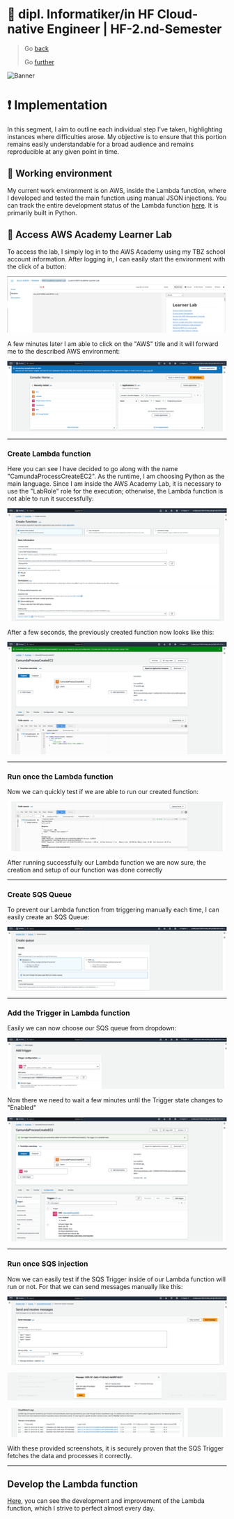 # :ticket: dipl. Informatiker/in HF Cloud-native Engineer | HF-2.nd-Semester

> Go [back](/pages/planning.md)
>
> Go [further](/pages/testing.md)

![Banner](/img/banner_implementation.png)

# :exclamation: Implementation

In this segment, I aim to outline each individual step I've taken, highlighting instances where difficulties arose. My objective is to ensure that this portion remains easily understandable for a broad audience and remains reproducible at any given point in time.

## :green_book: Working environment

My current work environment is on AWS, inside the Lambda function, where I developed and tested the main function using manual JSON injections. You can track the entire development status of the Lambda function [here](/docs/lambda_func/). It is primarily built in Python.

## :closed_lock_with_key: Access AWS Academy Learner Lab

To access the lab, I simply log in to the AWS Academy using my TBZ school account information. After logging in, I can easily start the environment with the click of a button:

![AWSLabStart](/img/awslabstart.png)

A few minutes later I am able to click on the "AWS" title and it will forward me to the described AWS environment:

![AWSLabRunning](/img/awslabrunning.png)

---

### Create Lambda function

Here you can see I have decided to go along with the name "CamundaProcessCreateEC2". As the runtime, I am choosing Python as the main language. Since I am inside the AWS Academy Lab, it is necessary to use the "LabRole" role for the execution; otherwise, the Lambda function is not able to run it successfully:

![AWSLabCreateLambdaFunction](/img/awslabcreatelambdafunction.png)

After a few seconds, the previously created function now looks like this:

![AWSLabCreatedLambdaFunction](/img/awslabcreatedlambdafunction.png)

---

### Run once the Lambda function

Now we can quickly test if we are able to run our created function:

![AWSLabLambdaFunctionRunning](/img/awslablambdafunctionrunning.png)

After running successfully our Lambda function we are now sure, the creation and setup of our function was done correctly

---

### Create SQS Queue

To prevent our Lambda function from triggering manually each time, I can easily create an SQS Queue:

 ![AWSSQSCreateQueue](/img/awssqscreatequeue.png)

---

### Add the Trigger in Lambda function

Easily we can now choose our SQS queue from dropdown:

![AWSLambdaFunctionAddSQS](/img/awslambdafunctionaddsqs.png)

Now there we need to wait a few minutes until the Trigger state changes to "Enabled"

![AWSLambdaFunctionAddSQS](/img/awslambdafunctionaddsqsenabled.png)

---

### Run once SQS injection

Now we can easily test if the SQS Trigger inside of our Lambda function will run or not. For that we can send messages manually like this:


![AWSSQSMessageTest](/img/awssqsmessagetest.png)

![AWSSQSMessageTestResponse](/img/awssqsmessagetestresponse.png)

![AWSSQSMessageTestLog](/img/awssqsmessagetestlog.png)

With these provided screenshots, it is securely proven that the SQS Trigger fetches the data and processes it correctly.

---

## Develop the Lambda function

[Here](/docs/lambda_func/), you can see the development and improvement of the Lambda function, which I strive to perfect almost every day.